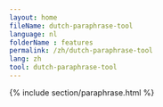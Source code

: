 ```yaml
---
layout: home
fileName: dutch-paraphrase-tool
language: nl
folderName : features
permalink: /zh/dutch-paraphrase-tool
lang: zh
tool: dutch-paraphrase-tool
---
```

{% include section/paraphrase.html %}